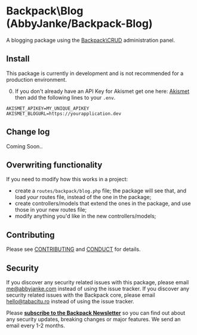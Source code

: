 # Backpack\Blog (AbbyJanke/Backpack-Blog)

A blogging package using the [Backpack\CRUD](https://github.com/Laravel-Backpack/crud) administration panel.

## Install

This package is currently in development and is not recommended for a production environment.

0. If you don't already have an API Key for Akismet get one here: [Akismet](https://akismet.com/) then add the following lines to your `.env`.

```
AKISMET_APIKEY=MY_UNIQUE_APIKEY
AKISMET_BLOGURL=https://yourapplication.dev
```

## Change log

Coming Soon..

## Overwriting functionality

If you need to modify how this works in a project:
- create a ```routes/backpack/blog.php``` file; the package will see that, and load _your_ routes file, instead of the one in the package;
- create controllers/models that extend the ones in the package, and use those in your new routes file;
- modify anything you'd like in the new controllers/models;

## Contributing

Please see [CONTRIBUTING](CONTRIBUTING.md) and [CONDUCT](CONDUCT.md) for details.

## Security

If you discover any security related issues with this package, please email me@abbyjanke.com instead of using the issue tracker.
If you discover any security related issues with the Backpack core, please email hello@tabacitu.ro instead of using the issue tracker.

Please **[subscribe to the Backpack Newsletter](http://eepurl.com/bUEGjf)** so you can find out about any security updates, breaking changes or major features. We send an email every 1-2 months.
